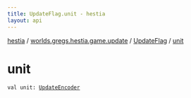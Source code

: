 ```yaml
---
title: UpdateFlag.unit - hestia
layout: api
---
```


<div class='api-docs-breadcrumbs'><a href="../../index.html">hestia</a> / <a href="../index.html">worlds.gregs.hestia.game.update</a> / <a href="index.html">UpdateFlag</a> / <a href="./unit.html">unit</a></div>

# unit

<div class="signature"><code><span class="keyword">val </span><span class="identifier">unit</span><span class="symbol">: </span><a href="../-update-encoder/index.html"><span class="identifier">UpdateEncoder</span></a></code></div>
